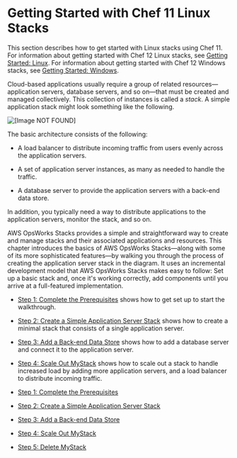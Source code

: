 # Getting Started with Chef 11 Linux Stacks<a name="gettingstarted"></a>

This section describes how to get started with Linux stacks using Chef 11\. For information about getting started with Chef 12 Linux stacks, see [Getting Started: Linux](gettingstarted-linux.md)\. For information about getting started with Chef 12 Windows stacks, see [Getting Started: Windows](gettingstarted-windows.md)\.

Cloud\-based applications usually require a group of related resources—application servers, database servers, and so on—that must be created and managed collectively\. This collection of instances is called a *stack*\. A simple application stack might look something like the following\.

![\[Image NOT FOUND\]](http://docs.aws.amazon.com/opsworks/latest/userguide/images/php_walkthrough_arch.png)

The basic architecture consists of the following:

+ A load balancer to distribute incoming traffic from users evenly across the application servers\.

+ A set of application server instances, as many as needed to handle the traffic\.

+ A database server to provide the application servers with a back\-end data store\.

In addition, you typically need a way to distribute applications to the application servers, monitor the stack, and so on\.

AWS OpsWorks Stacks provides a simple and straightforward way to create and manage stacks and their associated applications and resources\. This chapter introduces the basics of AWS OpsWorks Stacks—along with some of its more sophisticated features—by walking you through the process of creating the application server stack in the diagram\. It uses an incremental development model that AWS OpsWorks Stacks makes easy to follow: Set up a basic stack and, once it's working correctly, add components until you arrive at a full\-featured implementation\.

+ [Step 1: Complete the Prerequisites](gettingstarted-prerequisites.md) shows how to get set up to start the walkthrough\.

+ [Step 2: Create a Simple Application Server Stack](gettingstarted-simple.md) shows how to create a minimal stack that consists of a single application server\.

+ [Step 3: Add a Back\-end Data Store](gettingstarted-db.md) shows how to add a database server and connect it to the application server\.

+ [Step 4: Scale Out MyStack](gettingstarted-scale.md) shows how to scale out a stack to handle increased load by adding more application servers, and a load balancer to distribute incoming traffic\.


+ [Step 1: Complete the Prerequisites](gettingstarted-prerequisites.md)
+ [Step 2: Create a Simple Application Server Stack](gettingstarted-simple.md)
+ [Step 3: Add a Back\-end Data Store](gettingstarted-db.md)
+ [Step 4: Scale Out MyStack](gettingstarted-scale.md)
+ [Step 5: Delete MyStack](gettingstarted-delete.md)